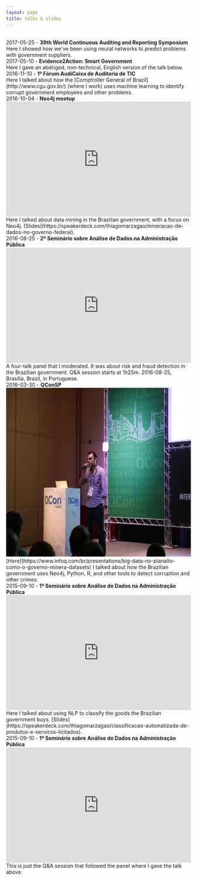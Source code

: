 ```yaml
---
layout: page
title: talks & slides
---
```


<style>
    .video-container {
    position: relative;
    padding-bottom: 56.25%;
    padding-top: 30px; height: 0; overflow: hidden;
    }
     
    .video-container iframe,
    .video-container object,
    .video-container embed {
    position: absolute;
    top: 0;
    left: 0;
    width: 100%;
    height: 100%;
    }
</style>

<br>

<div>2017-05-25 - <b>39th World Continuous Auditing and Reporting Symposium</b></div>
<script async class="speakerdeck-embed" data-id="0fb1f03d3d4e466cab3684e8405093e5" data-ratio="1.77777777777778" src="//speakerdeck.com/assets/embed.js"></script>Here I showed how we've been using 
neural networks to predict problems with government suppliers.

<br>

<div>2017-05-10 - <b>Evidence2Action: Smart Government</b></div>
<script async class="speakerdeck-embed" data-id="9c98a23fd1be410db8b71574a4e852b3" data-ratio="1.77777777777778" src="//speakerdeck.com/assets/embed.js"></script>Here I gave an abdriged, non-technical, English version of the talk below.

<br>

<div>2016-11-10 - <b>1º Fórum AudiCaixa de Auditoria de TIC</b></div>
<script async class="speakerdeck-embed" data-id="0fce6432f7c84b54ac89004f918ade0d" data-ratio="1.77777777777778" src="//speakerdeck.com/assets/embed.js"></script>Here I talked about how the [Comptroller General of Brazil](http://www.cgu.gov.br/) (where I work) uses machine learning to identify corrupt government employees and other problems.

<br>

<div>2016-10-04 - <b>Neo4j meetup</b></div>
<div class="video-container"><iframe width="725" height="460" src="https://www.youtube.com/embed/pUfU7bbhsZk" frameborder="0" allowfullscreen></iframe></div>
Here I talked about data mining in the Brazilian government, with a focus on Neo4j. [Slides](https://speakerdeck.com/thiagomarzagao/mineracao-de-dados-no-governo-federal).

<br>

<div>2016-08-25 - <b>2º Seminário sobre Análise de Dados na Administração Pública</b></div>
<div class="video-container"><iframe width="725" height="460" src="https://www.youtube.com/embed/bp3BDm5UJCU" frameborder="0" allowfullscreen></iframe></div>
A four-talk panel that I moderated. It was about risk and fraud detection in the Brazilian government. Q&A session starts at 1h25m. 2016-08-25, Brasília, Brazil, in Portuguese.

<br>

<div>2016-03-30 - <b>QConSP</b></div>
<a href="https://www.infoq.com/br/presentations/big-data-no-planalto-como-o-governo-minera-datasets"><img src="/assets/qconsp.jpg" width="725" height="460"></a>[Here](https://www.infoq.com/br/presentations/big-data-no-planalto-como-o-governo-minera-datasets) I talked about how the Brazilian government uses Neo4j, Python, R, and other tools to detect corruption and other crimes.

<br>

<div>2015-09-10 - <b>1º Seminário sobre Análise de Dados na Administração Pública</b></div>
<div class="video-container"><iframe width="725" height="460" src="https://www.youtube.com/embed/9WxFNz8uQ7w" frameborder="0" allowfullscreen></iframe></div>
Here I talked about using NLP to classify the goods the Brazilian government buys. [Slides](https://speakerdeck.com/thiagomarzagao/classificacao-automatizada-de-produtos-e-servicos-licitados).

<br>

<div>2015-09-10 - <b>1º Seminário sobre Análise de Dados na Administração Pública</b></div>
<div class="video-container"><iframe width="725" height="460" src="https://www.youtube.com/embed/ayNfkFu31m8" frameborder="0" allowfullscreen></iframe></div>
This is just the Q&A session that followed the panel where I gave the talk above.
